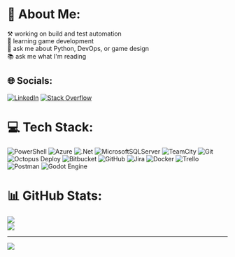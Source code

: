# 💫 About Me:
⚒️ working on build and test automation<br>🌱 learning game development<br>💬 ask me about Python, DevOps, or game design<br>📚 ask me what I'm reading


## 🌐 Socials:
[![LinkedIn](https://img.shields.io/badge/LinkedIn-%230077B5.svg?logo=linkedin&logoColor=white)](https://linkedin.com/in/patrick-byers) [![Stack Overflow](https://img.shields.io/badge/-Stackoverflow-FE7A16?logo=stack-overflow&logoColor=white)](https://stackoverflow.com/users/17841962)

# 💻 Tech Stack:
![PowerShell](https://img.shields.io/badge/PowerShell-%235391FE.svg?style=flat&logo=powershell&logoColor=white) ![Azure](https://img.shields.io/badge/azure-%230072C6.svg?style=flat&logo=microsoftazure&logoColor=white) ![.Net](https://img.shields.io/badge/.NET-5C2D91?style=flat&logo=.net&logoColor=white) ![MicrosoftSQLServer](https://img.shields.io/badge/Microsoft%20SQL%20Server-CC2927?style=flat&logo=microsoft%20sql%20server&logoColor=white) ![TeamCity](https://img.shields.io/badge/teamcity-000000.svg?style=flat&logo=teamcity&logoColor=white) ![Git](https://img.shields.io/badge/git-%23F05033.svg?style=flat&logo=git&logoColor=white) ![Octopus Deploy](https://img.shields.io/badge/octopus%20deploy-0D80D8?style=flat&logo=octopusdeploy&logoColor=white) ![Bitbucket](https://img.shields.io/badge/bitbucket-%230047B3.svg?style=flat&logo=bitbucket&logoColor=white) ![GitHub](https://img.shields.io/badge/github-%23121011.svg?style=flat&logo=github&logoColor=white) ![Jira](https://img.shields.io/badge/jira-%230A0FFF.svg?style=flat&logo=jira&logoColor=white) ![Docker](https://img.shields.io/badge/docker-%230db7ed.svg?style=flat&logo=docker&logoColor=white) ![Trello](https://img.shields.io/badge/Trello-%23026AA7.svg?style=flat&logo=Trello&logoColor=white) ![Postman](https://img.shields.io/badge/Postman-FF6C37?style=flat&logo=postman&logoColor=white) ![Godot Engine](https://img.shields.io/badge/GODOT-%23FFFFFF.svg?style=flat&logo=godot-engine)
# 📊 GitHub Stats:
<!-- ![](https://github-readme-streak-stats.herokuapp.com/?user=pb-413&theme=dark&hide_border=false)<br/> -->
![](https://github-readme-stats.vercel.app/api/top-langs/?username=pb-413&theme=dark&hide_border=false&include_all_commits=true&count_private=false&layout=compact)<br/>
![](https://github-readme-stats.vercel.app/api?username=pb-413&theme=dark&hide_border=false&include_all_commits=true&count_private=false)

---
[![](https://visitcount.itsvg.in/api?id=pb-413&icon=0&color=0)](https://visitcount.itsvg.in)

<!-- Proudly created with GPRM ( https://gprm.itsvg.in ) -->
